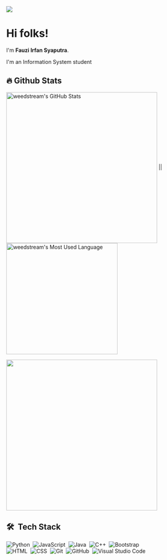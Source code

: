 <img align="center" src="https://visitor-badge.laobi.icu/badge?page_id=weedstream.weedstream" />

# Hi folks! 

I'm **Fauzi Irfan Syaputra**.

I'm an Information System student


## 🔥 Github Stats

<img align="center" width="400px" src="https://github-readme-stats-eight-theta.vercel.app/api?username=weedstream&show_icons=true&hide_border=true&theme=radical&include_all_commits=true&count_private=true" alt="weedstream's GitHub Stats"> || <img align="center" width="295px" src="https://github-readme-stats-eight-theta.vercel.app/api/top-langs/?username=weedstream&langs_count=8&layout=compact&hide_border=true&theme=radical" alt="weedstream's Most Used Language">


<img width="400px" src="https://github-readme-streak-stats.herokuapp.com/?user=weedstream&hide_border=true&theme=radical">


<!--| [<img align="center" width="640px" src="https://github-readme-stats.vercel.app/api/wakatime?username=weedstream&layout=compact&hide_border=true&theme=radical">](https://wakatime.com/@weedstream)
| ------------- | -->

## 🛠 &nbsp;Tech Stack

![Python](https://img.shields.io/badge/-Python-05122A?style=flat&logo=python)&nbsp;
![JavaScript](https://img.shields.io/badge/-JavaScript-05122A?style=flat&logo=javascript)&nbsp;
![Java](https://img.shields.io/badge/-Java-05122A?style=flat&logo=Java&logoColor=FFA518)&nbsp;
![C++](https://img.shields.io/badge/-C++-05122A?style=flat&logo=C%2B%2B&logoColor=00599C)&nbsp;
![Bootstrap](https://img.shields.io/badge/-Bootstrap-05122A?style=flat&logo=bootstrap&logoColor=563D7C)\
![HTML](https://img.shields.io/badge/-HTML-05122A?style=flat&logo=HTML5)&nbsp;
![CSS](https://img.shields.io/badge/-CSS-05122A?style=flat&logo=CSS3&logoColor=1572B6)&nbsp;
![Git](https://img.shields.io/badge/-Git-05122A?style=flat&logo=git)&nbsp;
![GitHub](https://img.shields.io/badge/-GitHub-05122A?style=flat&logo=github)&nbsp;
![Visual Studio Code](https://img.shields.io/badge/-Visual%20Studio%20Code-05122A?style=flat&logo=visual-studio-code&logoColor=007ACC)&nbsp;

<!--
## 📫 &nbsp; Reach me on:

<a href="https://www.linkedin.com/in/fauziirfans/"><img alt="LinkedIn" src="https://img.shields.io/badge/linkedin%20-%230077B5.svg?&style=flat&logo=linkedin&logoColor=white"/></a> &nbsp;
<a href="mailto:#"><img alt="Gmail" src="https://img.shields.io/badge/Gmail-D14836?style=flat&logo=gmail&logoColor=white" /></a> &nbsp;
<a href="https://instagram.com/fauipang"><img src="https://img.shields.io/badge/-@fauipang_-E4405F?style=flat&logo=Instagram&logoColor=white"/></a> &nbsp;
-->

